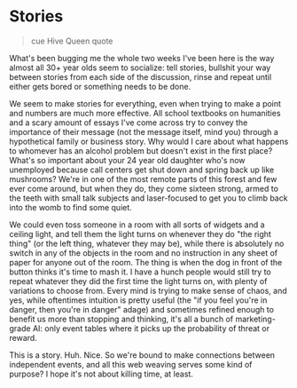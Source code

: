 # Stories

> cue Hive Queen quote

What's been bugging me the whole two weeks I've been here is the way almost all
30+ year olds seem to socialize: tell stories, bullshit your way between
stories from each side of the discussion, rinse and repeat until either gets
bored or something needs to be done.

We seem to make stories for everything, even when trying to make a point and
numbers are much more effective. All school textbooks on humanities and a scary
amount of essays I've come across try to convey the importance of their message
(not the message itself, mind you) through a hypothetical family or business
story. Why would I care about what happens to whomever has an alcohol problem
but doesn't exist in the first place? What's so important about your 24 year
old daughter who's now unemployed because call centers get shut down and spring
back up like mushrooms? We're in one of the most remote parts of this forest
and few ever come around, but when they do, they come sixteen strong, armed to
the teeth with small talk subjects and laser-focused to get you to climb back
into the womb to find some quiet.

We could even toss someone in a room with all sorts of widgets and a ceiling
light, and tell them the light turns on whenever they do "the right thing" (or
the left thing, whatever they may be), while there is absolutely no switch in
any of the objects in the room and no instruction in any sheet of paper for
anyone out of the room. The thing is when the dog in front of the button thinks
it's time to mash it. I have a hunch people would still try to repeat whatever
they did the first time the light turns on, with plenty of variations to choose
from. Every mind is trying to make sense of chaos, and yes, while oftentimes
intuition is pretty useful (the "if you feel you're in danger, then you're in
danger" adage) and sometimes refined enough to benefit us more than stopping
and thinking, it's all a bunch of marketing-grade AI: only event tables where
it picks up the probability of threat or reward.

This is a story. Huh. Nice. So we're bound to make connections between
independent events, and all this web weaving serves some kind of purpose?
I hope it's not about killing time, at least.
